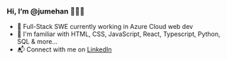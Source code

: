 ### Hi, I’m @jumehan 👩🏻‍💻

- 🪪 Full-Stack SWE currently working in Azure Cloud web dev
- 📝 I'm familiar with HTML, CSS, JavaScript, React, Typescript, Python, SQL & more...
- 📬 Connect with me on [LinkedIn](https://www.linkedin.com/in/juliemenghan/)

<!---
jumehan/jumehan is a ✨ special ✨ repository because its `README.md` (this file) appears on your GitHub profile.
You can click the Preview link to take a look at your changes.
--->
